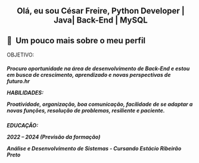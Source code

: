 <h2 align="center"> Olá, eu sou César Freire, Python Developer | Java| Back-End | MySQL 

<h2>🚀 &nbsp;Um pouco mais sobre o meu perfil</h2>
<p>
<p>OBJETIVO:<p>
<h5>Procuro oportunidade na área de desenvolvimento de Back-End e estou em busca de crescimento, aprendizado e novas perspectivas de futuro.hr<p>
<p>HABILIDADES:<p>
<p>Proatividade, organização, boa comunicação, facilidade de se adaptar a novas funções, resolução de problemas, resiliente e paciente.<p><h5>

<p>EDUCAÇÃO:<p>
2022 – 2024 (Previsão da formação)
<p>Análise e Desenvolvimento de Sistemas - Cursando
Estácio Ribeirão Preto
</p>
